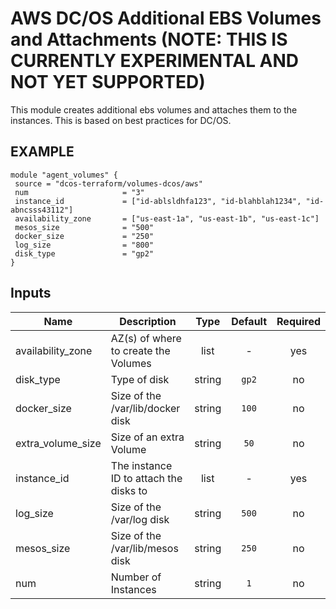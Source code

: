 AWS DC/OS Additional EBS Volumes and Attachments (NOTE: THIS IS CURRENTLY EXPERIMENTAL AND NOT YET SUPPORTED)
===========
This module creates additional ebs volumes and attaches them to the instances. This is based on best practices for DC/OS.

EXAMPLE
-------

```hcl
module "agent_volumes" {
 source = "dcos-terraform/volumes-dcos/aws"
 num                     = "3"
 instance_id             = ["id-ablsldhfa123", "id-blahblah1234", "id-abncsss43112"]
 availability_zone       = ["us-east-1a", "us-east-1b", "us-east-1c"]
 mesos_size              = "500"
 docker_size             = "250"
 log_size                = "800"
 disk_type               = "gp2"
}
```


## Inputs

| Name | Description | Type | Default | Required |
|------|-------------|:----:|:-----:|:-----:|
| availability_zone | AZ(s) of where to create the Volumes | list | - | yes |
| disk_type | Type of disk | string | `gp2` | no |
| docker_size | Size of the /var/lib/docker disk | string | `100` | no |
| extra_volume_size | Size of an extra Volume | string | `50` | no |
| instance_id | The instance ID to attach the disks to | list | - | yes |
| log_size | Size of the /var/log disk | string | `500` | no |
| mesos_size | Size of the /var/lib/mesos disk | string | `250` | no |
| num | Number of Instances | string | `1` | no |

